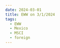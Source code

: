 ```yaml
---
date: 2024-03-01
title: EWW on 3/1/2024
tags: 
  - EWW
  - Mexico
  - MSCI
  - foreign
---
```

<div class="post">
<snapshot-grid 
    :reports="['2024/02/29/CTA/EWW', '2024/03/01/CTA/EWW', '2024/03/01/MTP/EWW']"
    chart="2024/03/01/Chart/EWW"
/>
<p>

</p>
<p>

</p>
</div>